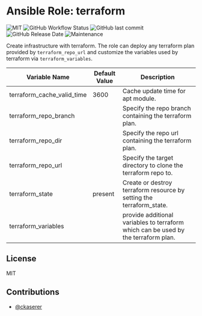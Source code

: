 # Ansible Role: terraform

![MIT](https://img.shields.io/badge/license-MIT-brightgreen.svg?style=flat-square)
![GitHub Workflow Status](https://img.shields.io/github/workflow/status/gepaplexx/ansible-role-terraform/Main?style=flat-square)
![GitHub last commit](https://img.shields.io/github/last-commit/gepaplexx/ansible-role-terraform?style=flat-square)
![GitHub Release Date](https://img.shields.io/github/release-date/gepaplexx/ansible-role-terraform?style=flat-square)
![Maintenance](https://img.shields.io/maintenance/yes/2022?style=flat-square)

Create infrastructure with terraform. The role can deploy any terraform plan provided by `terraform_repo_url` and customize the variables used by terraform via `terraform_variables`.

Variable Name | Default Value | Description
------------ | ------------- | -------------
terraform_cache_valid_time | 3600 | Cache update time for apt module.
terraform_repo_branch | | Specify the repo branch containing the terraform plan.
terraform_repo_dir | | Specify the repo url containing the terraform plan.
terraform_repo_url | | Specify the target directory to clone the terraform repo to.
terraform_state | present | Create or destroy terraform resource by setting the terraform_state.
terraform_variables | | provide additional variables to terraform which can be used by the terraform plan.

## License

MIT

## Contributions

- [@ckaserer](https://github.com/ckaserer)
